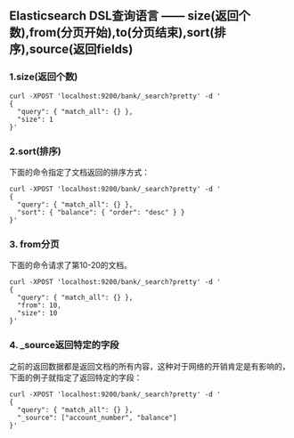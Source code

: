 ## Elasticsearch DSL查询语言 —— size(返回个数),from(分页开始),to(分页结束),sort(排序),source(返回fields)

### 1.size(返回个数)
```
curl -XPOST 'localhost:9200/bank/_search?pretty' -d '
{
  "query": { "match_all": {} },
  "size": 1
}'
```

### 2.sort(排序)
下面的命令指定了文档返回的排序方式：
```
curl -XPOST 'localhost:9200/bank/_search?pretty' -d '
{
  "query": { "match_all": {} },
  "sort": { "balance": { "order": "desc" } }
}'
```

### 3. from分页
下面的命令请求了第10-20的文档。
```
curl -XPOST 'localhost:9200/bank/_search?pretty' -d '
{
  "query": { "match_all": {} },
  "from": 10,
  "size": 10
}'
```

### 4. _source返回特定的字段
之前的返回数据都是返回文档的所有内容，这种对于网络的开销肯定是有影响的，下面的例子就指定了返回特定的字段：
```
curl -XPOST 'localhost:9200/bank/_search?pretty' -d '
{
  "query": { "match_all": {} },
  "_source": ["account_number", "balance"]
}'
```


